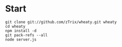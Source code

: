 # Start

    git clone git://github.com/zTrix/wheaty.git wheaty
    cd wheaty
    npm install -d
    git pack-refs --all
    node server.js
